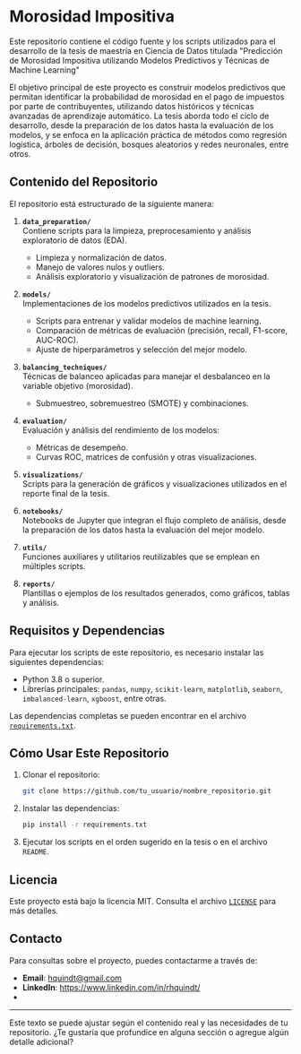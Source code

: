# Morosidad Impositiva
Este repositorio contiene el código fuente y los scripts utilizados para el desarrollo de la tesis de maestría en Ciencia de Datos titulada "Predicción de Morosidad Impositiva utilizando Modelos Predictivos y Técnicas de Machine Learning" 

El objetivo principal de este proyecto es construir modelos predictivos que permitan identificar la probabilidad de morosidad en el pago de impuestos por parte de contribuyentes, utilizando datos históricos y técnicas avanzadas de aprendizaje automático. La tesis aborda todo el ciclo de desarrollo, desde la preparación de los datos hasta la evaluación de los modelos, y se enfoca en la aplicación práctica de métodos como regresión logística, árboles de decisión, bosques aleatorios y redes neuronales, entre otros.


## Contenido del Repositorio

El repositorio está estructurado de la siguiente manera:

1. **`data_preparation/`**  
   Contiene scripts para la limpieza, preprocesamiento y análisis exploratorio de datos (EDA).  
   - Limpieza y normalización de datos.  
   - Manejo de valores nulos y outliers.  
   - Análisis exploratorio y visualización de patrones de morosidad.

2. **`models/`**  
   Implementaciones de los modelos predictivos utilizados en la tesis.  
   - Scripts para entrenar y validar modelos de machine learning.  
   - Comparación de métricas de evaluación (precisión, recall, F1-score, AUC-ROC).  
   - Ajuste de hiperparámetros y selección del mejor modelo.

3. **`balancing_techniques/`**  
   Técnicas de balanceo aplicadas para manejar el desbalanceo en la variable objetivo (morosidad).  
   - Submuestreo, sobremuestreo (SMOTE) y combinaciones.  

4. **`evaluation/`**  
   Evaluación y análisis del rendimiento de los modelos:  
   - Métricas de desempeño.  
   - Curvas ROC, matrices de confusión y otras visualizaciones.  

5. **`visualizations/`**  
   Scripts para la generación de gráficos y visualizaciones utilizados en el reporte final de la tesis.  

6. **`notebooks/`**  
   Notebooks de Jupyter que integran el flujo completo de análisis, desde la preparación de los datos hasta la evaluación del mejor modelo.

7. **`utils/`**  
   Funciones auxiliares y utilitarios reutilizables que se emplean en múltiples scripts.

8. **`reports/`**  
   Plantillas o ejemplos de los resultados generados, como gráficos, tablas y análisis.

## Requisitos y Dependencias

Para ejecutar los scripts de este repositorio, es necesario instalar las siguientes dependencias:

- Python 3.8 o superior.  
- Librerías principales: `pandas`, `numpy`, `scikit-learn`, `matplotlib`, `seaborn`, `imbalanced-learn`, `xgboost`, entre otras.  

Las dependencias completas se pueden encontrar en el archivo [`requirements.txt`](requirements.txt).

## Cómo Usar Este Repositorio

1. Clonar el repositorio:  
   ```bash
   git clone https://github.com/tu_usuario/nombre_repositorio.git
   ```

2. Instalar las dependencias:  
   ```bash
   pip install -r requirements.txt
   ```

3. Ejecutar los scripts en el orden sugerido en la tesis o en el archivo `README`.

## Licencia

Este proyecto está bajo la licencia MIT. Consulta el archivo [`LICENSE`](LICENSE) para más detalles.

## Contacto

Para consultas sobre el proyecto, puedes contactarme a través de:  
- **Email**: hquindt@gmail.com  
- **LinkedIn**: https://www.linkedin.com/in/rhquindt/
- 

---

Este texto se puede ajustar según el contenido real y las necesidades de tu repositorio. ¿Te gustaría que profundice en alguna sección o agregue algún detalle adicional?
